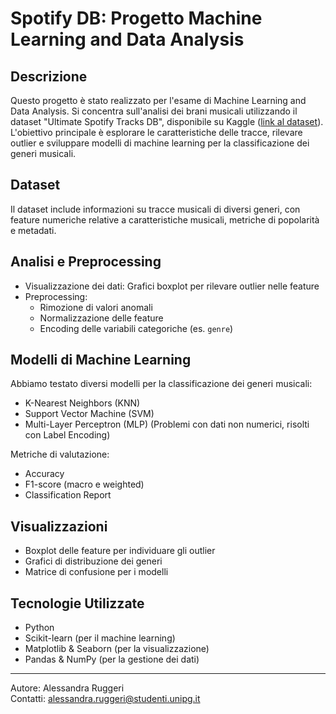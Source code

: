 # Spotify DB: Progetto Machine Learning and Data Analysis 

## Descrizione
Questo progetto è stato realizzato per l'esame di Machine Learning and Data Analysis. Si concentra sull'analisi dei brani musicali utilizzando il dataset "Ultimate Spotify Tracks DB", disponibile su Kaggle ([link al dataset](https://www.kaggle.com/datasets/zaheenhamidani/ultimate-spotify-tracks-db?select=SpotifyFeatures.csv)). 
L'obiettivo principale è esplorare le caratteristiche delle tracce, rilevare outlier e sviluppare modelli di machine learning per la classificazione dei generi musicali.

## Dataset
Il dataset include informazioni su tracce musicali di diversi generi, con feature numeriche relative a caratteristiche musicali, metriche di popolarità e metadati.

## Analisi e Preprocessing
- Visualizzazione dei dati: Grafici boxplot per rilevare outlier nelle feature
- Preprocessing:
  - Rimozione di valori anomali
  - Normalizzazione delle feature
  - Encoding delle variabili categoriche (es. `genre`)

## Modelli di Machine Learning
Abbiamo testato diversi modelli per la classificazione dei generi musicali:
- K-Nearest Neighbors (KNN)
- Support Vector Machine (SVM)
- Multi-Layer Perceptron (MLP) (Problemi con dati non numerici, risolti con Label Encoding)

Metriche di valutazione:
- Accuracy
- F1-score (macro e weighted)
- Classification Report

## Visualizzazioni
- Boxplot delle feature per individuare gli outlier
- Grafici di distribuzione dei generi
- Matrice di confusione per i modelli

## Tecnologie Utilizzate
- Python
- Scikit-learn (per il machine learning)
- Matplotlib & Seaborn (per la visualizzazione)
- Pandas & NumPy (per la gestione dei dati)

---
Autore: Alessandra Ruggeri  
Contatti: alessandra.ruggeri@studenti.unipg.it

